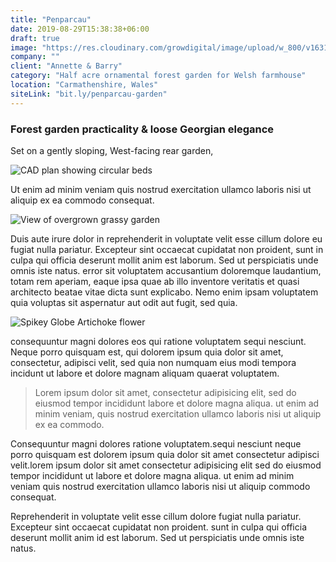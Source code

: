 ```yaml
---
title: "Penparcau"
date: 2019-08-29T15:38:38+06:00
draft: true
image: "https://res.cloudinary.com/growdigital/image/upload/w_800/v1631803029/penparcau/sunbowl-169.jpg"
company: ""
client: "Annette & Barry"
category: "Half acre ornamental forest garden for Welsh farmhouse"
location: "Carmathenshire, Wales"
siteLink: "bit.ly/penparcau-garden"
---
```


### Forest garden practicality & loose Georgian elegance
          
Set on a gently sloping, West-facing rear garden, 

<img class="img-fluid mb-4" alt="CAD plan showing circular beds" src="https://res.cloudinary.com/growdigital/image/upload/w_800/v1631823816/penparcau/penparcau-sunbowl-cad-169.png">

 Ut enim ad minim veniam quis nostrud exercitation
ullamco laboris nisi ut aliquip ex ea commodo consequat.

<img class="img-fluid mb-4" alt="View of overgrown grassy garden" src="https://res.cloudinary.com/growdigital/image/upload/w_800/v1631825404/penparcau/sunbowl-area.jpg">


Duis aute irure dolor in reprehenderit in voluptate velit esse cillum dolore eu fugiat nulla pariatur.
Excepteur sint occaecat cupidatat non proident, sunt in culpa qui officia deserunt mollit anim est
laborum. Sed ut perspiciatis unde omnis iste natus. error sit voluptatem accusantium doloremque laudantium,
totam rem aperiam, eaque ipsa quae ab illo inventore veritatis et quasi architecto beatae vitae dicta
sunt explicabo. Nemo enim ipsam voluptatem quia voluptas sit aspernatur aut odit aut fugit, sed quia.

<img class="img-fluid mb-4" alt="Spikey Globe Artichoke flower" src="https://res.cloudinary.com/growdigital/image/upload/w_800/v1627423424/penparcau/artichoke-rob-downes.jpg">

consequuntur magni dolores eos qui ratione voluptatem sequi nesciunt. Neque porro quisquam est, qui
dolorem ipsum quia dolor sit amet, consectetur, adipisci velit, sed quia non numquam eius modi tempora
incidunt ut labore et dolore magnam aliquam quaerat voluptatem.

>Lorem ipsum dolor sit amet, consectetur adipisicing elit, sed do eiusmod tempor incididunt labore et dolore magna aliqua. ut enim ad minim veniam, quis nostrud exercitation ullamco laboris nisi ut aliquip ex ea commodo.
          
Consequuntur magni dolores ratione voluptatem.sequi nesciunt neque porro quisquam est dolorem ipsum quia
dolor sit amet consectetur adipisci velit.lorem ipsum dolor sit amet consectetur adipisicing elit
sed do eiusmod tempor incididunt ut labore et dolore magna aliqua. ut enim ad minim veniam quis nostrud
exercitation ullamco laboris nisi ut aliquip commodo consequat. 

Reprehenderit in voluptate velit esse cillum dolore fugiat nulla pariatur. Excepteur sint occaecat
cupidatat
non proident. sunt in culpa qui officia deserunt mollit anim id est laborum. Sed ut perspiciatis
unde omnis iste natus.
